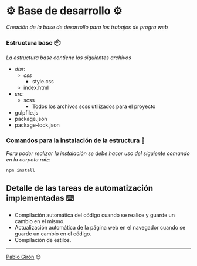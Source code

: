 # ⚙️ Base de desarrollo ⚙️
_Creación de la base de desarrollo para los trabajos de progra web_

### Estructura base 📦

_La estructura base contiene los siguientes archivos_

* _dist_:
  * _css_
    * style.css  
  * index.html
* _src_:
  * scss
    * Todos los archivos scss utilizados para el proyecto
* gulpfile.js
* package.json
* package-lock.json


### Comandos para la instalación de la estructura 🔧

_Para poder realizar la instalación se debe hacer uso del siguiente comando en la carpeta raíz:_

```
npm install
```

## Detalle de las tareas de automatización implementadas ⌨️

* Compilación automática del código cuando se realice y guarde un cambio en el mismo.
* Actualización automática de la página web en el navegador cuando se guarde un cambio en el código.
* Compilación de estilos.

---
[Pablo Girón](https://github.com/PabloG97) 😊
